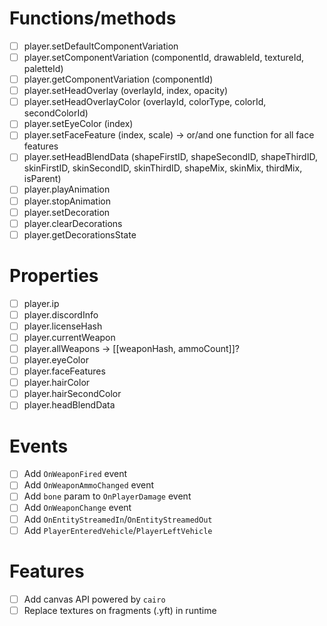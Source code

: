 # Functions/methods
- [ ] player.setDefaultComponentVariation
- [ ] player.setComponentVariation (componentId, drawableId, textureId, paletteId)
- [ ] player.getComponentVariation (componentId)
- [ ] player.setHeadOverlay (overlayId, index, opacity)
- [ ] player.setHeadOverlayColor (overlayId, colorType, colorId, secondColorId)
- [ ] player.setEyeColor (index)
- [ ] player.setFaceFeature (index, scale) -> or/and one function for all face features
- [ ] player.setHeadBlendData (shapeFirstID, shapeSecondID, shapeThirdID, skinFirstID, skinSecondID, skinThirdID, shapeMix, skinMix, thirdMix, isParent)
- [ ] player.playAnimation
- [ ] player.stopAnimation
- [ ] player.setDecoration
- [ ] player.clearDecorations
- [ ] player.getDecorationsState

# Properties
- [ ] player.ip
- [ ] player.discordInfo
- [ ] player.licenseHash
- [ ] player.currentWeapon
- [ ] player.allWeapons -> [[weaponHash, ammoCount]]?
- [ ] player.eyeColor
- [ ] player.faceFeatures
- [ ] player.hairColor
- [ ] player.hairSecondColor
- [ ] player.headBlendData

# Events
- [ ] Add `OnWeaponFired` event
- [ ] Add `OnWeaponAmmoChanged` event
- [ ] Add `bone` param to `OnPlayerDamage` event
- [ ] Add `OnWeaponChange` event
- [ ] Add `OnEntityStreamedIn`/`OnEntityStreamedOut`
- [ ] Add `PlayerEnteredVehicle`/`PlayerLeftVehicle`

# Features
- [ ] Add canvas API powered by `cairo`
- [ ] Replace textures on fragments (.yft) in runtime
